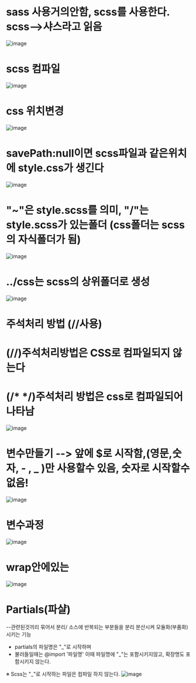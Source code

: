 # sass 사용거의안함, scss를 사용한다. scss-->샤스라고 읽음
![image](https://github.com/1004minjeong/sass/assets/129016976/3a0eb45f-1164-48af-ae72-9e3f1e89390e)

# scss 컴파일
![image](https://github.com/1004minjeong/sass/assets/129016976/7a1b7a4c-9e5d-4f65-8963-9d4882de245e)

# css 위치변경
![image](https://github.com/1004minjeong/sass/assets/129016976/8c54e40d-b625-4c2b-a9b7-fee01c74b883)

# savePath:null이면 scss파일과 같은위치에 style.css가 생긴다
![image](https://github.com/1004minjeong/sass/assets/129016976/e9d3fc9d-fa8a-4691-ac42-403f3e0dcf06)

# "~"은 style.scss를 의미, "/"는 style.scss가 있는폴더 (css폴더는 scss의 자식폴더가 됨)
![image](https://github.com/1004minjeong/sass/assets/129016976/05b2a55f-dc41-425d-8183-07a6ecaf88cd)

# ../css는  scss의 상위폴더로 생성
![image](https://github.com/1004minjeong/sass/assets/129016976/ee01aadd-fb5b-426c-8236-d69b5567aa70)

# 주석처리 방법 (//사용)
# (//)주석처리방법은 CSS로 컴파일되지 않는다
# (/* */)주석처리 방법은 css로 컴파일되어 나타남
![image](https://github.com/1004minjeong/sass/assets/129016976/5f34daca-8b00-4ae1-bd84-7f8ee5f01b12)

# 변수만들기 --> 앞에 $로 시작함,(영문,숫자, - , _ )만 사용할수 있음, 숫자로 시작할수 없음!
![image](https://github.com/1004minjeong/sass/assets/129016976/0acbdb56-cad8-4343-81c1-4fbeba1c4565)

# 변수과정
![image](https://github.com/1004minjeong/sass/assets/129016976/3936cf9a-40b8-4ab7-aad6-6d8da56ec307)


# wrap안에있는
![image](https://github.com/1004minjeong/sass/assets/129016976/19c8a825-53bc-4ec4-a6e3-d211e1df2e45)

# Partials(파샬)
 --관련된것끼리 묶어서 분리/ 소스에 반복되는 부분들을 분리 분산시켜 모듈화(부품화) 시키는 기능
 
 * partials의 파일명은 "_"로 시작하며
 * 불러들일때는 @import '파일명' 이때 파일명에 "_"는 포함시키지않고, 확장명도 포함시키지 않는다. 

※ Scss는 "_"로 시작하는 파일은 컴파일 하지 않는다.
![image](https://github.com/1004minjeong/sass/assets/129016976/928a1dd8-849f-4280-adad-8c6287da2d63)


